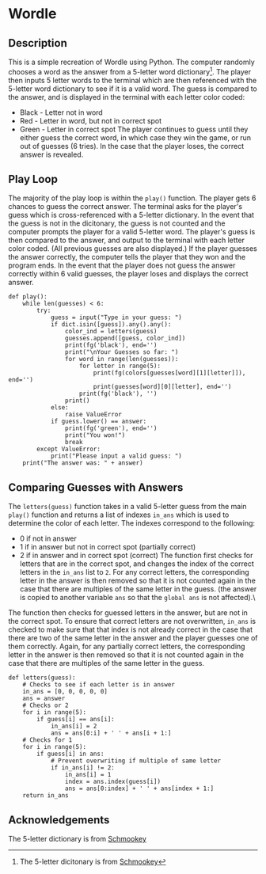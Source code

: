 # Wordle 
## Description
This is a simple recreation of Wordle using Python. 
The computer randomly chooses a word as the answer from a 5-letter word dictionary[^1].
The player then inputs 5 letter words to the terminal which are then referenced with the 5-letter word dictionary to see if it is a valid word.
The guess is compared to the answer, and is displayed in the terminal with each letter color coded:
- Black - Letter not in word
- Red - Letter in word, but not in correct spot
- Green - Letter in correct spot
The player continues to guess until they either guess the correct word, in which case they win the game, or run out of guesses (6 tries).
In the case that the player loses, the correct answer is revealed.

[^1]: The 5-letter dicitonary is from [Schmookey](https://gist.github.com/shmookey/b28e342e1b1756c4700f42f17102c2ff)

## Play Loop
The majority of the play loop is within the ```play()``` function. 
The player gets 6 chances to guess the correct answer. 
The terminal asks for the player's guess which is cross-referenced with a 5-letter dictionary. 
In the event that the guess is not in the dicitonary, the guess is not counted and the computer prompts the player for a valid 5-letter word. 
The player's guess is then compared to the answer, and output to the terminal with each letter color coded. 
(All previous guesses are also displayed.)
If the player guesses the answer correctly, the computer tells the player that they won and the program ends.
In the event that the player does not guess the answer correctly within 6 valid guesses, the player loses and displays the correct answer.

```
def play():
    while len(guesses) < 6:
        try:
            guess = input("Type in your guess: ")
            if dict.isin([guess]).any().any():
                color_ind = letters(guess)
                guesses.append([guess, color_ind])
                print(fg('black'), end='')
                print("\nYour Guesses so far: ")
                for word in range(len(guesses)):
                    for letter in range(5):
                        print(fg(colors[guesses[word][1][letter]]), end='')
                        print(guesses[word][0][letter], end='')
                    print(fg('black'), '')
                print()
            else:
                raise ValueError
            if guess.lower() == answer:
                print(fg('green'), end='')
                print("You won!")
                break
        except ValueError:
            print("Please input a valid guess: ")
    print("The answer was: " + answer)
```

## Comparing Guesses with Answers
The ```letters(guess)``` function takes in a valid 5-letter guess from the main ```play()``` function and returns a list of indexes ```in_ans``` which is used to determine the color of each letter.
The indexes correspond to the following:
- 0 if not in answer
- 1 if in answer but not in correct spot (partially correct)
- 2 if in answer and in correct spot (correct)
The function first checks for letters that are in the correct spot, and changes the index of the correct letters in the ```in_ans``` list to ```2```.
For any correct letters, the corresponding letter in the answer is then removed so that it is not counted again in the case that there are multiples of the same letter in the guess.
(the answer is copied to another variable ```ans``` so that the ```global ans``` is not affected).\

The function then checks for guessed letters in the answer, but are not in the correct spot.
To ensure that correct letters are not overwritten, ```in_ans``` is checked to make sure that that index is not already correct in the case that there are two of the same letter in the answer and the player guesses one of them correctly.
Again, for any partially correct letters, the corresponding letter in the answer is then removed so that it is not counted again in the case that there are multiples of the same letter in the guess.

```
def letters(guess):
    # Checks to see if each letter is in answer
    in_ans = [0, 0, 0, 0, 0]
    ans = answer
    # Checks or 2
    for i in range(5):
        if guess[i] == ans[i]:
            in_ans[i] = 2
            ans = ans[0:i] + ' ' + ans[i + 1:]
    # Checks for 1
    for i in range(5):
        if guess[i] in ans:
            # Prevent overwriting if multiple of same letter
            if in_ans[i] != 2:
                in_ans[i] = 1
                index = ans.index(guess[i])
                ans = ans[0:index] + ' ' + ans[index + 1:]
    return in_ans
```
## Acknowledgements
The 5-letter dictionary is from [Schmookey](https://gist.github.com/shmookey/b28e342e1b1756c4700f42f17102c2ff)
